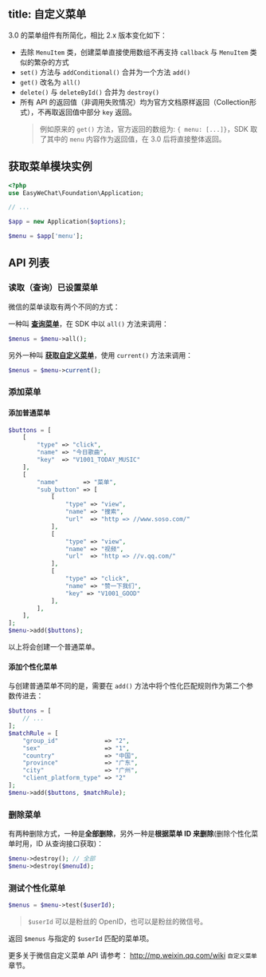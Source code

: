 title: 自定义菜单
---

3.0 的菜单组件有所简化，相比 2.x 版本变化如下：

- 去除 `MenuItem` 类，创建菜单直接使用数组不再支持 `callback` 与 `MenuItem` 类似的繁杂的方式
- `set()` 方法与 `addConditional()` 合并为一个方法 `add()`
- `get()` 改名为 `all()`
- `delete()` 与 `deleteById()` 合并为 `destroy()`
- 所有 API 的返回值（非调用失败情况）均为官方文档原样返回（Collection形式），不再取返回值中部分 `key` 返回。
  > 例如原来的 `get()` 方法，官方返回的数组为: `{ menu: [...]}`，SDK 取了其中的 `menu` 内容作为返回值，在 3.0 后将直接整体返回。

## 获取菜单模块实例

```php
<?php
use EasyWeChat\Foundation\Application;

// ...

$app = new Application($options);

$menu = $app['menu'];
```

## API 列表

### 读取（查询）已设置菜单

微信的菜单读取有两个不同的方式：

一种叫 **[查询菜单](http://mp.weixin.qq.com/wiki/5/f287d1a5b78a35a8884326312ac3e4ed.html)**，在 SDK 中以 `all()` 方法来调用：

```php
$menus = $menu->all();
```

另外一种叫 **[获取自定义菜单](http://mp.weixin.qq.com/wiki/14/293d0cb8de95e916d1216a33fcb81fd6.html)**，使用 `current()` 方法来调用：

```php
$menus = $menu->current();
```

### 添加菜单

#### 添加普通菜单

```php
$buttons = [
    [
        "type" => "click",
        "name" => "今日歌曲",
        "key"  => "V1001_TODAY_MUSIC"
    ],
    [
        "name"       => "菜单",
        "sub_button" => [
            [
                "type" => "view",
                "name" => "搜索",
                "url"  => "http => //www.soso.com/"
            ],
            [
                "type" => "view",
                "name" => "视频",
                "url"  => "http => //v.qq.com/"
            ],
            [
                "type" => "click",
                "name" => "赞一下我们",
                "key" => "V1001_GOOD"
            ],
        ],
    ],
];
$menu->add($buttons);
```

以上将会创建一个普通菜单。

#### 添加个性化菜单

与创建普通菜单不同的是，需要在 `add()` 方法中将个性化匹配规则作为第二个参数传进去：

```php
$buttons = [
    // ...
];
$matchRule = [
    "group_id"             => "2",
    "sex"                  => "1",
    "country"              => "中国",
    "province"             => "广东",
    "city"                 => "广州",
    "client_platform_type" => "2"
];
$menu->add($buttons, $matchRule);
```

### 删除菜单

有两种删除方式，一种是**全部删除**，另外一种是**根据菜单 ID 来删除**(删除个性化菜单时用，ID 从查询接口获取)：

```php
$menu->destroy(); // 全部
$menu->destroy($menuId);
```

### 测试个性化菜单

```php
$menus = $menu->test($userId);
```

> `$userId` 可以是粉丝的 OpenID，也可以是粉丝的微信号。

返回 `$menus` 与指定的 `$userId` 匹配的菜单项。

更多关于微信自定义菜单 API 请参考： http://mp.weixin.qq.com/wiki `自定义菜单` 章节。